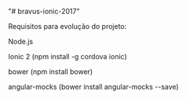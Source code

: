 "# bravus-ionic-2017" 

Requisitos para evolução do projeto:

Node.js

Ionic 2 (npm install -g cordova ionic)

bower (npm install bower)

angular-mocks (bower install angular-mocks --save)
